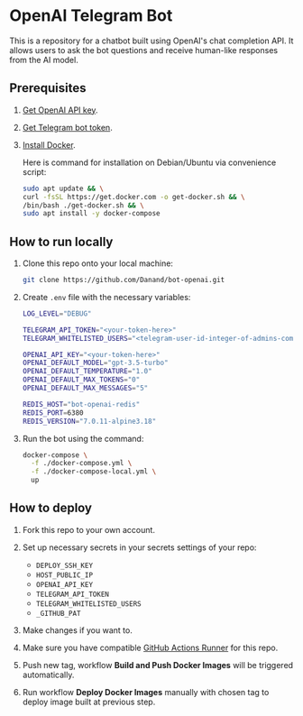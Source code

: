 # OpenAI Telegram Bot

This is a repository for a chatbot built using OpenAI's chat completion API. It allows users to ask the bot questions and receive human-like responses from the AI model.

## Prerequisites

1. [Get OpenAI API key](https://platform.openai.com/account/api-keys).
2. [Get Telegram bot token](https://core.telegram.org/bots/tutorial#obtain-your-bot-token).
3. [Install Docker](https://docs.docker.com/engine/install/).

   Here is command for installation on Debian/Ubuntu via convenience script:

   ```bash
   sudo apt update && \
   curl -fsSL https://get.docker.com -o get-docker.sh && \
   /bin/bash ./get-docker.sh && \
   sudo apt install -y docker-compose
   ```

## How to run locally

1. Clone this repo onto your local machine:

   ```bash
   git clone https://github.com/Danand/bot-openai.git
   ```

2. Create `.env` file with the necessary variables:

   ```bash
   LOG_LEVEL="DEBUG"

   TELEGRAM_API_TOKEN="<your-token-here>"
   TELEGRAM_WHITELISTED_USERS="<telegram-user-id-integer-of-admins-comma-separated>"

   OPENAI_API_KEY="<your-token-here>"
   OPENAI_DEFAULT_MODEL="gpt-3.5-turbo"
   OPENAI_DEFAULT_TEMPERATURE="1.0"
   OPENAI_DEFAULT_MAX_TOKENS="0"
   OPENAI_DEFAULT_MAX_MESSAGES="5"

   REDIS_HOST="bot-openai-redis"
   REDIS_PORT=6380
   REDIS_VERSION="7.0.11-alpine3.18"
   ```

3. Run the bot using the command:

   ```bash
   docker-compose \
     -f ./docker-compose.yml \
     -f ./docker-compose-local.yml \
     up
   ```

## How to deploy

1. Fork this repo to your own account.
2. Set up necessary secrets in your secrets settings of your repo:

   - `DEPLOY_SSH_KEY`
   - `HOST_PUBLIC_IP`
   - `OPENAI_API_KEY`
   - `TELEGRAM_API_TOKEN`
   - `TELEGRAM_WHITELISTED_USERS`
   - `_GITHUB_PAT`

3. Make changes if you want to.
4. Make sure you have compatible [GitHub Actions Runner](https://docs.github.com/en/actions/hosting-your-own-runners/managing-self-hosted-runners/about-self-hosted-runners) for this repo.
5. Push new tag, workflow **Build and Push Docker Images** will be triggered automatically.
6. Run workflow **Deploy Docker Images** manually with chosen tag to deploy image built at previous step.
